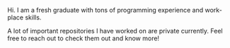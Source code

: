 Hi. I am a fresh graduate with tons of programming experience and work-place skills. 

A lot of important repositories I have worked on are private currently. Feel free to reach out to check them out and know more! 
